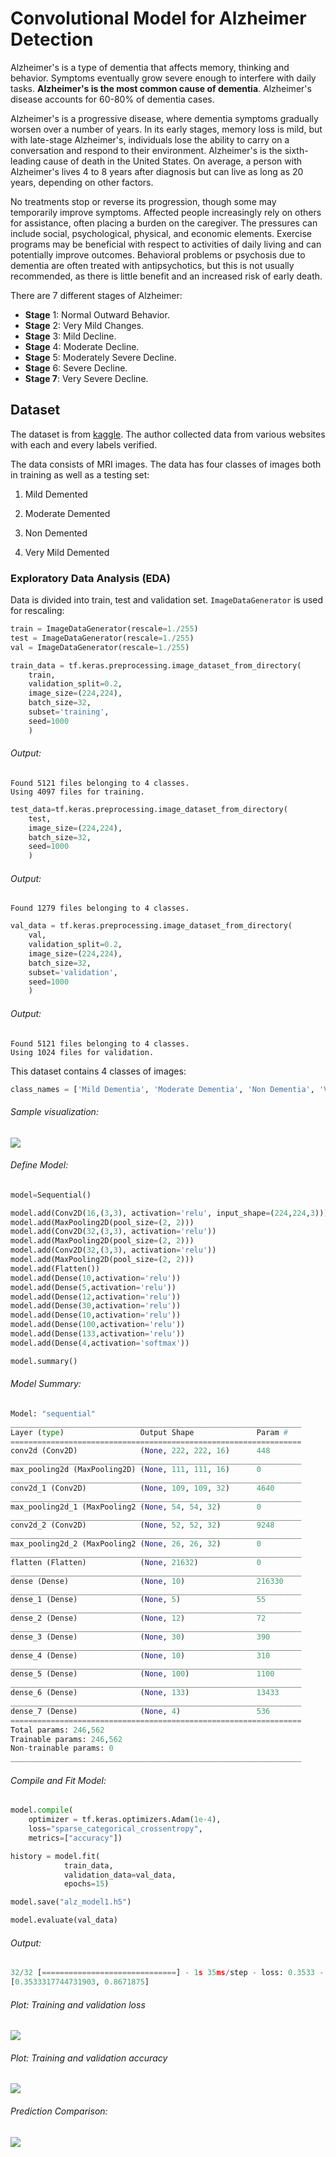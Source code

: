 # Convolutional Model for Alzheimer Detection

Alzheimer's is a type of dementia that affects memory, thinking and behavior. Symptoms eventually grow severe enough to interfere with daily tasks. **Alzheimer's is the most common cause of dementia**. Alzheimer's disease accounts for 60-80% of dementia cases.

Alzheimer's is a progressive disease, where dementia symptoms gradually worsen over a number of years. In its early stages, memory loss is mild, but with late-stage Alzheimer's, individuals lose the ability to carry on a conversation and respond to their environment. Alzheimer's is the sixth-leading cause of death in the United States. On average, a person with Alzheimer's lives 4 to 8 years after diagnosis but can live as long as 20 years, depending on other factors.

No treatments stop or reverse its progression, though some may temporarily improve symptoms. Affected people increasingly rely on others for assistance, often placing a burden on the caregiver. The pressures can include social, psychological, physical, and economic elements. Exercise programs may be beneficial with respect to activities of daily living and can potentially improve outcomes. Behavioral problems or psychosis due to dementia are often treated with antipsychotics, but this is not usually recommended, as there is little benefit and an increased risk of early death.

There are 7 different stages of Alzheimer:

- **Stage** 1: Normal Outward Behavior.
- **Stage** 2: Very Mild Changes.
- **Stage** 3: Mild Decline.
- **Stage** 4: Moderate Decline.
- **Stage** 5: Moderately Severe Decline.
- **Stage** 6: Severe Decline.
- **Stage 7**: Very Severe Decline.

## Dataset

The dataset is from [kaggle](https://www.kaggle.com/tourist55/alzheimers-dataset-4-class-of-images). The author collected data from various websites with each and every labels verified.

The data consists of MRI images. The data has four classes of images both in training as well as a testing set:

1. Mild Demented

2. Moderate Demented

3. Non Demented

4. Very Mild Demented

### Exploratory Data Analysis (EDA)

Data is divided into train, test and validation set. `ImageDataGenerator` is used for rescaling:

```python
train = ImageDataGenerator(rescale=1./255)
test = ImageDataGenerator(rescale=1./255)
val = ImageDataGenerator(rescale=1./255)
```

```python
train_data = tf.keras.preprocessing.image_dataset_from_directory(
    train,
    validation_split=0.2,
    image_size=(224,224),
    batch_size=32,
    subset='training',
    seed=1000
    )
```

###### Output:

```
Found 5121 files belonging to 4 classes.
Using 4097 files for training.
```

```python
test_data=tf.keras.preprocessing.image_dataset_from_directory(
    test,
    image_size=(224,224),
    batch_size=32,
    seed=1000
    )
```

###### Output:

```
Found 1279 files belonging to 4 classes.
```

```python
val_data = tf.keras.preprocessing.image_dataset_from_directory(
    val,
    validation_split=0.2,
    image_size=(224,224),
    batch_size=32,
    subset='validation',
    seed=1000
    )
```

###### Output:

```
Found 5121 files belonging to 4 classes.
Using 1024 files for validation.
```

This dataset contains 4 classes of images:

```python
class_names = ['Mild Dementia', 'Moderate Dementia', 'Non Dementia', 'Very Mild Dementia']
```

###### Sample visualization:

![](images/sample_visualization.png)

###### Define Model:

```python
model=Sequential()

model.add(Conv2D(16,(3,3), activation='relu', input_shape=(224,224,3)))
model.add(MaxPooling2D(pool_size=(2, 2)))
model.add(Conv2D(32,(3,3), activation='relu'))
model.add(MaxPooling2D(pool_size=(2, 2)))
model.add(Conv2D(32,(3,3), activation='relu'))
model.add(MaxPooling2D(pool_size=(2, 2)))
model.add(Flatten())
model.add(Dense(10,activation='relu'))
model.add(Dense(5,activation='relu'))
model.add(Dense(12,activation='relu'))
model.add(Dense(30,activation='relu'))
model.add(Dense(10,activation='relu'))
model.add(Dense(100,activation='relu'))
model.add(Dense(133,activation='relu'))
model.add(Dense(4,activation='softmax'))

model.summary()
```

###### Model Summary:

```python
Model: "sequential"
_________________________________________________________________
Layer (type)                 Output Shape              Param #   
=================================================================
conv2d (Conv2D)              (None, 222, 222, 16)      448       
_________________________________________________________________
max_pooling2d (MaxPooling2D) (None, 111, 111, 16)      0         
_________________________________________________________________
conv2d_1 (Conv2D)            (None, 109, 109, 32)      4640      
_________________________________________________________________
max_pooling2d_1 (MaxPooling2 (None, 54, 54, 32)        0         
_________________________________________________________________
conv2d_2 (Conv2D)            (None, 52, 52, 32)        9248      
_________________________________________________________________
max_pooling2d_2 (MaxPooling2 (None, 26, 26, 32)        0         
_________________________________________________________________
flatten (Flatten)            (None, 21632)             0         
_________________________________________________________________
dense (Dense)                (None, 10)                216330    
_________________________________________________________________
dense_1 (Dense)              (None, 5)                 55        
_________________________________________________________________
dense_2 (Dense)              (None, 12)                72        
_________________________________________________________________
dense_3 (Dense)              (None, 30)                390       
_________________________________________________________________
dense_4 (Dense)              (None, 10)                310       
_________________________________________________________________
dense_5 (Dense)              (None, 100)               1100      
_________________________________________________________________
dense_6 (Dense)              (None, 133)               13433     
_________________________________________________________________
dense_7 (Dense)              (None, 4)                 536       
=================================================================
Total params: 246,562
Trainable params: 246,562
Non-trainable params: 0
_________________________________________________________________
```

###### Compile and Fit Model:

```python
model.compile(
    optimizer = tf.keras.optimizers.Adam(1e-4), 
    loss="sparse_categorical_crossentropy", 
    metrics=["accuracy"])

history = model.fit(
            train_data, 
            validation_data=val_data, 
            epochs=15)
```

```python
model.save("alz_model1.h5")
```

```python
model.evaluate(val_data)
```

###### Output:

```python
32/32 [==============================] - 1s 35ms/step - loss: 0.3533 - accuracy: 0.8672
[0.3533317744731903, 0.8671875]
```

###### Plot: Training and validation loss

![](images/train_vs_val_loss.png)

###### Plot: Training and validation accuracy

![](images/train_vs_val_acc.png)

###### Prediction Comparison:

![](images/prediction_output.png)
